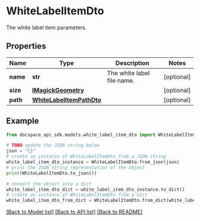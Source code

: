 # WhiteLabelItemDto
The white label item parameters.

## Properties

Name | Type | Description | Notes
------------ | ------------- | ------------- | -------------
**name** | **str** | The white label file name. | [optional] 
**size** | [**IMagickGeometry**](IMagickGeometry.md) |  | [optional] 
**path** | [**WhiteLabelItemPathDto**](WhiteLabelItemPathDto.md) |  | [optional] 

## Example

```python
from docspace_api_sdk.models.white_label_item_dto import WhiteLabelItemDto

# TODO update the JSON string below
json = "{}"
# create an instance of WhiteLabelItemDto from a JSON string
white_label_item_dto_instance = WhiteLabelItemDto.from_json(json)
# print the JSON string representation of the object
print(WhiteLabelItemDto.to_json())

# convert the object into a dict
white_label_item_dto_dict = white_label_item_dto_instance.to_dict()
# create an instance of WhiteLabelItemDto from a dict
white_label_item_dto_from_dict = WhiteLabelItemDto.from_dict(white_label_item_dto_dict)
```
[[Back to Model list]](../README.md#documentation-for-models) [[Back to API list]](../README.md#documentation-for-api-endpoints) [[Back to README]](../README.md)


